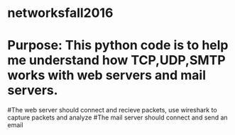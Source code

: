 # networksfall2016
# Purpose: This python code is to help me understand how TCP,UDP,SMTP works with web servers and mail servers. 
#The web server should connect and recieve packets, use wireshark to capture packets and analyze
#The mail server should connect and send an email 
